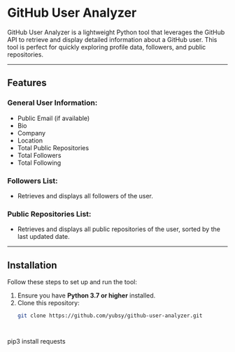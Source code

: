 # GitHub User Analyzer

GitHub User Analyzer is a lightweight Python tool that leverages the GitHub API to retrieve and display detailed information about a GitHub user. This tool is perfect for quickly exploring profile data, followers, and public repositories.

---

## Features

### General User Information:
- Public Email (if available)
- Bio
- Company
- Location
- Total Public Repositories
- Total Followers
- Total Following

### Followers List:
- Retrieves and displays all followers of the user.

### Public Repositories List:
- Retrieves and displays all public repositories of the user, sorted by the last updated date.

---

## Installation

Follow these steps to set up and run the tool:

1. Ensure you have **Python 3.7 or higher** installed.
2. Clone this repository:
   ```bash
   git clone https://github.com/yubsy/github-user-analyzer.git
  ```


```
pip3 install requests
```
